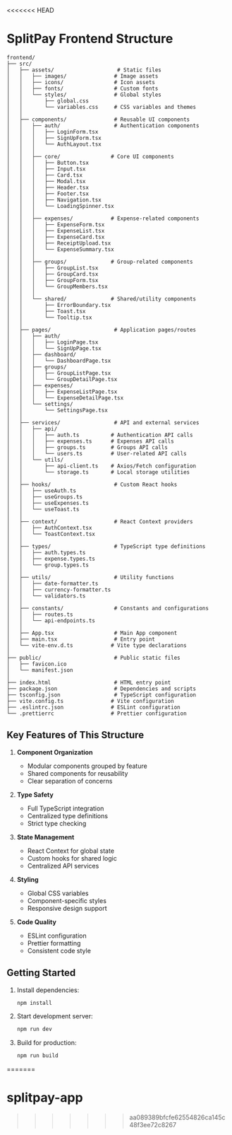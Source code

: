 <<<<<<< HEAD
# SplitPay Frontend Structure

```
frontend/
├── src/
│   ├── assets/                    # Static files
│   │   ├── images/               # Image assets
│   │   ├── icons/                # Icon assets
│   │   ├── fonts/                # Custom fonts
│   │   └── styles/               # Global styles
│   │       ├── global.css
│   │       └── variables.css     # CSS variables and themes
│   │
│   ├── components/               # Reusable UI components
│   │   ├── auth/                 # Authentication components
│   │   │   ├── LoginForm.tsx
│   │   │   ├── SignUpForm.tsx
│   │   │   └── AuthLayout.tsx
│   │   │
│   │   ├── core/                # Core UI components
│   │   │   ├── Button.tsx
│   │   │   ├── Input.tsx
│   │   │   ├── Card.tsx
│   │   │   ├── Modal.tsx
│   │   │   ├── Header.tsx
│   │   │   ├── Footer.tsx
│   │   │   ├── Navigation.tsx
│   │   │   └── LoadingSpinner.tsx
│   │   │
│   │   ├── expenses/            # Expense-related components
│   │   │   ├── ExpenseForm.tsx
│   │   │   ├── ExpenseList.tsx
│   │   │   ├── ExpenseCard.tsx
│   │   │   ├── ReceiptUpload.tsx
│   │   │   └── ExpenseSummary.tsx
│   │   │
│   │   ├── groups/              # Group-related components
│   │   │   ├── GroupList.tsx
│   │   │   ├── GroupCard.tsx
│   │   │   ├── GroupForm.tsx
│   │   │   └── GroupMembers.tsx
│   │   │
│   │   └── shared/              # Shared/utility components
│   │       ├── ErrorBoundary.tsx
│   │       ├── Toast.tsx
│   │       └── Tooltip.tsx
│   │
│   ├── pages/                    # Application pages/routes
│   │   ├── auth/
│   │   │   ├── LoginPage.tsx
│   │   │   └── SignUpPage.tsx
│   │   ├── dashboard/
│   │   │   └── DashboardPage.tsx
│   │   ├── groups/
│   │   │   ├── GroupListPage.tsx
│   │   │   └── GroupDetailPage.tsx
│   │   ├── expenses/
│   │   │   ├── ExpenseListPage.tsx
│   │   │   └── ExpenseDetailPage.tsx
│   │   └── settings/
│   │       └── SettingsPage.tsx
│   │
│   ├── services/                 # API and external services
│   │   ├── api/
│   │   │   ├── auth.ts          # Authentication API calls
│   │   │   ├── expenses.ts      # Expenses API calls
│   │   │   ├── groups.ts        # Groups API calls
│   │   │   └── users.ts         # User-related API calls
│   │   └── utils/
│   │       ├── api-client.ts    # Axios/Fetch configuration
│   │       └── storage.ts       # Local storage utilities
│   │
│   ├── hooks/                    # Custom React hooks
│   │   ├── useAuth.ts
│   │   ├── useGroups.ts
│   │   ├── useExpenses.ts
│   │   └── useToast.ts
│   │
│   ├── context/                  # React Context providers
│   │   ├── AuthContext.tsx
│   │   └── ToastContext.tsx
│   │
│   ├── types/                    # TypeScript type definitions
│   │   ├── auth.types.ts
│   │   ├── expense.types.ts
│   │   └── group.types.ts
│   │
│   ├── utils/                    # Utility functions
│   │   ├── date-formatter.ts
│   │   ├── currency-formatter.ts
│   │   └── validators.ts
│   │
│   ├── constants/                # Constants and configurations
│   │   ├── routes.ts
│   │   └── api-endpoints.ts
│   │
│   ├── App.tsx                   # Main App component
│   ├── main.tsx                  # Entry point
│   └── vite-env.d.ts            # Vite type declarations
│
├── public/                       # Public static files
│   ├── favicon.ico
│   └── manifest.json
│
├── index.html                    # HTML entry point
├── package.json                  # Dependencies and scripts
├── tsconfig.json                 # TypeScript configuration
├── vite.config.ts               # Vite configuration
├── .eslintrc.json               # ESLint configuration
└── .prettierrc                  # Prettier configuration
```

## Key Features of This Structure

1. **Component Organization**
   - Modular components grouped by feature
   - Shared components for reusability
   - Clear separation of concerns

2. **Type Safety**
   - Full TypeScript integration
   - Centralized type definitions
   - Strict type checking

3. **State Management**
   - React Context for global state
   - Custom hooks for shared logic
   - Centralized API services

4. **Styling**
   - Global CSS variables
   - Component-specific styles
   - Responsive design support

5. **Code Quality**
   - ESLint configuration
   - Prettier formatting
   - Consistent code style

## Getting Started

1. Install dependencies:
   ```bash
   npm install
   ```

2. Start development server:
   ```bash
   npm run dev
   ```

3. Build for production:
   ```bash
   npm run build
   ``` 
=======
# splitpay-app
>>>>>>> aa089389bfcfe62554826ca145c48f3ee72c8267
